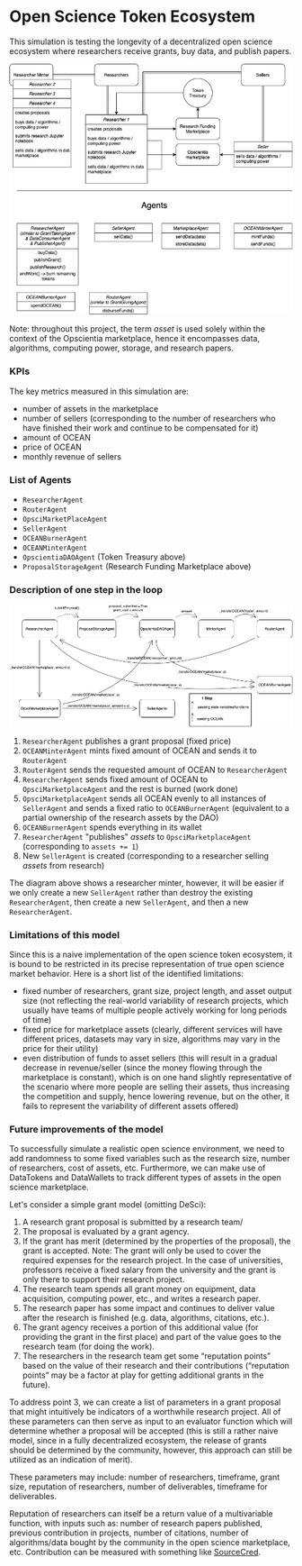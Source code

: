 # Open Science Token Ecosystem
This simulation is testing the longevity of a decentralized open science ecosystem where researchers receive grants, buy data, and publish papers.

![](opsci_naive.jpeg)

Note: throughout this project, the term *asset* is used solely within the context of the Opscientia marketplace, hence it encompasses data, algorithms, computing power, storage, and research papers.

### KPIs

The key metrics measured in this simulation are: 
- number of assets in the marketplace
- number of sellers (corresponding to the number of researchers who have finished their work and continue to be compensated for it)
- amount of OCEAN
- price of OCEAN
- monthly revenue of sellers

### List of Agents
- ```ResearcherAgent```
- ```RouterAgent```
- ```OpsciMarketPlaceAgent```
- ```SellerAgent```
- ```OCEANBurnerAgent```
- ```OCEANMinterAgent```
- ```OpscientiaDAOAgent``` (Token Treasury above)
- ```ProposalStorageAgent``` (Research Funding Marketplace above)

### Description of one step in the loop

![](opsci_naive_step.jpeg)

1. ```ResearcherAgent``` publishes a grant proposal (fixed price)
2. ```OCEANMinterAgent``` mints fixed amount of OCEAN and sends it to ```RouterAgent```
3. ```RouterAgent``` sends the requested amount of OCEAN to ```ResearcherAgent```
4. ```ResearcherAgent``` sends fixed amount of OCEAN to ```OpsciMarketplaceAgent``` and the rest is burned (work done)
5. ```OpsciMarketplaceAgent``` sends all OCEAN evenly to all instances of ```SellerAgent``` and sends a fixed ratio to ```OCEANBurnerAgent``` (equivalent to a partial ownership of the research assets by the DAO)
6. ```OCEANBurnerAgent``` spends everything in its wallet
7. ```ResearcherAgent``` "publishes" *assets* to ```OpsciMarketplaceAgent``` (corresponding to ```assets += 1```)
8. New ```SellerAgent``` is created (corresponding to a researcher selling *assets* from research)

The diagram above shows a researcher minter, however, it will be easier if we only create a new ```SellerAgent``` rather than destroy the existing ```ResearcherAgent```, then create a new ```SellerAgent```, and then a new ```ResearcherAgent```.

### Limitations of this model

Since this is a naive implementation of the open science token ecosystem, it is bound to be restricted in its precise representation of true open science market behavior. Here is a short list of the identified limitations:
- fixed number of researchers, grant size, project length, and asset output size (not reflecting the real-world variability of research projects, which usually have teams of multiple people actively working for long periods of time)
- fixed price for marketplace assets (clearly, different services will have different prices, datasets may vary in size, algorithms may vary in the price for their utility)
- even distribution of funds to asset sellers (this will result in a gradual decrease in revenue/seller (since the money flowing through the marketplace is constant), which is on one hand slightly representative of the scenario where more people are selling their assets, thus increasing the competition and supply, hence lowering revenue, but on the other, it fails to represent the variability of different assets offered)

### Future improvements of the model

To successfully simulate a realistic open science environment, we need to add randomness to some fixed variables such as the research size, number of researchers, cost of assets, etc. Furthermore, we can make use of DataTokens and DataWallets to track different types of assets in the open science marketplace.

Let's consider a simple grant model (omitting DeSci):
1. A research grant proposal is submitted by a research team/
2. The proposal is evaluated by a grant agency.
3. If the grant has merit (determined by the properties of the proposal), the grant is accepted.
Note: The grant will only be used to cover the required expenses for the research project. In the case of universities, professors receive a fixed salary from the university and the grant is only there to support their research project.
4. The research team spends all grant money on equipment, data acquisition, computing power, etc., and writes a research paper.
5. The research paper has some impact and continues to deliver value after the research is finished (e.g. data, algorithms, citations, etc.).
6. The grant agency receives a portion of this additional value (for providing the grant in the first place) and part of the value goes to the research team (for doing the work).
7. The researchers in the research team get some “reputation points” based on the value of their research and their contributions (“reputation points” may be a factor at play for getting additional grants in the future).

To address point 3, we can create a list of parameters in a grant proposal that might intuitively be indicators of a worthwhile research project. All of these parameters can then serve as input to an evaluator function which will determine whether a proposal will be accepted (this is still a rather naive model, since in a fully decentralized ecosystem, the release of grants should be determined by the community, however, this approach can still be utilized as an indication of merit).

These parameters may include: number of researchers, timeframe, grant size, reputation of researchers, number of deliverables, timeframe for deliverables.

Reputation of researchers can itself be a return value of a multivariable function, with inputs such as: number of research papers published, previous contribution in projects, number of citations, number of algorithms/data bought by the community in the open science marketplace, etc. Contribution can be measured with something like [SourceCred](https://sourcecred.io/).